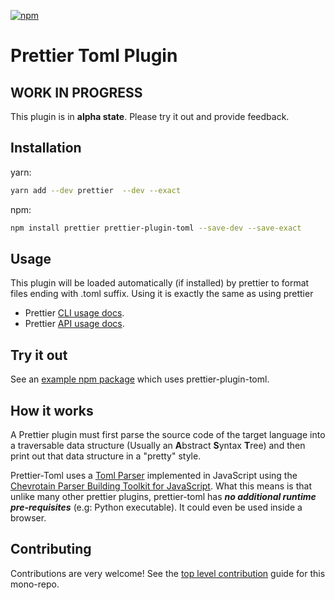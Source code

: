 [![npm](https://img.shields.io/npm/v/prettier-plugin-toml.svg)](https://www.npmjs.com/package/prettier-plugin-toml)

# Prettier Toml Plugin

## WORK IN PROGRESS

This plugin is in **alpha state**.
Please try it out and provide feedback.

## Installation

yarn:

```bash
yarn add --dev prettier  --dev --exact
```

npm:

```bash
npm install prettier prettier-plugin-toml --save-dev --save-exact
```

## Usage

This plugin will be loaded automatically (if installed) by prettier to format files
ending with .toml suffix. Using it is exactly the same as using prettier

- Prettier [CLI usage docs](https://prettier.io/docs/en/cli.html).
- Prettier [API usage docs](https://prettier.io/docs/en/api.html).

## Try it out

See an [example npm package](../../test-packages/test-prettier-plugin-toml)
which uses prettier-plugin-toml.

## How it works

A Prettier plugin must first parse the source code of the target language
into a traversable data structure (Usually an **A**bstract **S**yntax **T**ree)
and then print out that data structure in a "pretty" style.

Prettier-Toml uses a [Toml Parser](../parser) implemented in JavaScript using the
[Chevrotain Parser Building Toolkit for JavaScript](https://github.com/SAP/chevrotain).
What this means is that unlike many other prettier plugins,
prettier-toml has **_no additional runtime pre-requisites_** (e.g: Python executable).
It could even be used inside a browser.

## Contributing

Contributions are very welcome!
See the [top level contribution](../../CONTRIBUTING.md) guide for this mono-repo.
